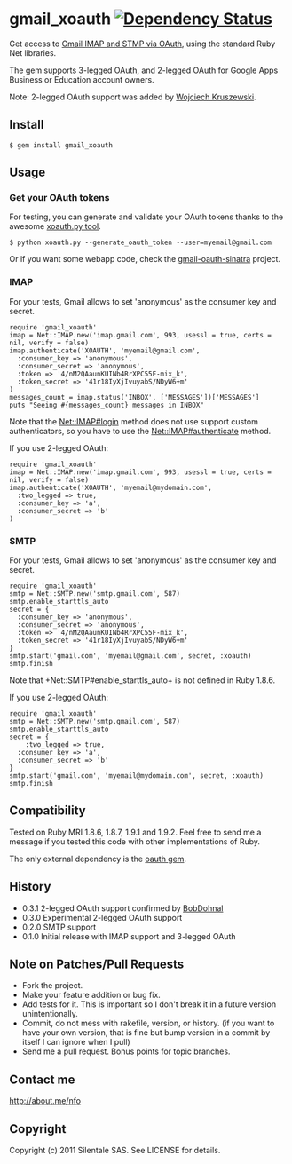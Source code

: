 # gmail_xoauth [![Dependency Status](https://gemnasium.com/nfo/gmail_xoauth.png)](https://gemnasium.com/nfo/gmail_xoauth)

Get access to [Gmail IMAP and STMP via OAuth](http://code.google.com/apis/gmail/oauth), using the standard Ruby Net libraries.

The gem supports 3-legged OAuth, and 2-legged OAuth for Google Apps Business or Education account owners.

Note: 2-legged OAuth support was added by [Wojciech Kruszewski](https://github.com/wojciech).

## Install

    $ gem install gmail_xoauth

## Usage

### Get your OAuth tokens

For testing, you can generate and validate your OAuth tokens thanks to the awesome [xoauth.py tool](http://code.google.com/p/google-mail-xoauth-tools/wiki/XoauthDotPyRunThrough).

    $ python xoauth.py --generate_oauth_token --user=myemail@gmail.com

Or if you want some webapp code, check the [gmail-oauth-sinatra](https://github.com/nfo/gmail-oauth-sinatra) project.

### IMAP

For your tests, Gmail allows to set 'anonymous' as the consumer key and secret.

    require 'gmail_xoauth'
    imap = Net::IMAP.new('imap.gmail.com', 993, usessl = true, certs = nil, verify = false)
    imap.authenticate('XOAUTH', 'myemail@gmail.com',
      :consumer_key => 'anonymous',
      :consumer_secret => 'anonymous',
      :token => '4/nM2QAaunKUINb4RrXPC55F-mix_k',
      :token_secret => '41r18IyXjIvuyabS/NDyW6+m'
    )
    messages_count = imap.status('INBOX', ['MESSAGES'])['MESSAGES']
    puts "Seeing #{messages_count} messages in INBOX"

Note that the [Net::IMAP#login](http://www.ruby-doc.org/core/classes/Net/IMAP.html#M004191) method does not use support custom authenticators, so you have to use the [Net::IMAP#authenticate](http://www.ruby-doc.org/core/classes/Net/IMAP.html#M004190) method.

If you use 2-legged OAuth:

    require 'gmail_xoauth'
    imap = Net::IMAP.new('imap.gmail.com', 993, usessl = true, certs = nil, verify = false)
    imap.authenticate('XOAUTH', 'myemail@mydomain.com',
      :two_legged => true,
      :consumer_key => 'a',
      :consumer_secret => 'b'
    )

### SMTP

For your tests, Gmail allows to set 'anonymous' as the consumer key and secret.

    require 'gmail_xoauth'
    smtp = Net::SMTP.new('smtp.gmail.com', 587)
    smtp.enable_starttls_auto
    secret = {
      :consumer_key => 'anonymous',
      :consumer_secret => 'anonymous',
      :token => '4/nM2QAaunKUINb4RrXPC55F-mix_k',
      :token_secret => '41r18IyXjIvuyabS/NDyW6+m'
    }
    smtp.start('gmail.com', 'myemail@gmail.com', secret, :xoauth)
    smtp.finish

Note that +Net::SMTP#enable_starttls_auto+ is not defined in Ruby 1.8.6.

If you use 2-legged OAuth:

    require 'gmail_xoauth'
    smtp = Net::SMTP.new('smtp.gmail.com', 587)
    smtp.enable_starttls_auto
    secret = {
    	:two_legged => true,
      :consumer_key => 'a',
      :consumer_secret => 'b'
    }
    smtp.start('gmail.com', 'myemail@mydomain.com', secret, :xoauth)
    smtp.finish


## Compatibility

Tested on Ruby MRI 1.8.6, 1.8.7, 1.9.1 and 1.9.2. Feel free to send me a message if you tested this code with other implementations of Ruby.

The only external dependency is the [oauth gem](http://rubygems.org/gems/oauth).

## History

* 0.3.1 2-legged OAuth support confirmed by [BobDohnal](https://github.com/BobDohnal)
* 0.3.0 Experimental 2-legged OAuth support
* 0.2.0 SMTP support
* 0.1.0 Initial release with IMAP support and 3-legged OAuth

## Note on Patches/Pull Requests
 
* Fork the project.
* Make your feature addition or bug fix.
* Add tests for it. This is important so I don't break it in a
  future version unintentionally.
* Commit, do not mess with rakefile, version, or history.
  (if you want to have your own version, that is fine but bump version in a commit by itself I can ignore when I pull)
* Send me a pull request. Bonus points for topic branches.

## Contact me

http://about.me/nfo

## Copyright

Copyright (c) 2011 Silentale SAS. See LICENSE for details.
